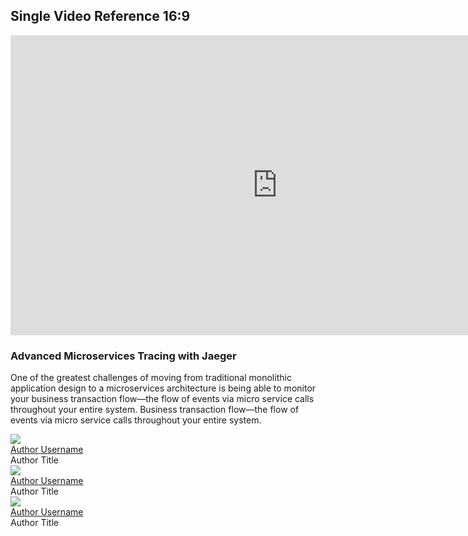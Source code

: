 ## Single Video Reference 16:9
<div class="assembly assembly-type-video_hero component rhd-m-video-background sixteen-by-nine">
  <div class="pf-l-grid rhd-c-video">
    <div class="rhd-c-video--wrapper">
      <div class="rhd-c-video--video-embed">
        <div class="video-embed-field-provider-youtube video-embed-field-responsive-video">
          <iframe allowfullscreen="allowfullscreen"
            src="https://www.youtube.com/embed/YQLOcjvbo9s?autoplay=0&amp;start=0&amp;rel=0&amp;enablejsapi=1"
            id="YQLOcjvbo9s0" data-sdiyt="true" width="854" height="480" frameborder="0"></iframe>
        </div>
      </div>
    </div>
    <div class="rhd-c-video--content">
      <div class="rhd-c-video--content-wrapper">
        <h3>Advanced Microservices Tracing with Jaeger</h3>
        <p>One of the greatest challenges of moving from traditional monolithic application design to a microservices
          architecture is being able to monitor your business transaction flow—the flow of events via micro service
          calls throughout your entire system. Business transaction flow—the flow of events via micro service calls
          throughout your entire system.</p>
        <div class="rhd-c-video--presenters">
          <!-- Start of Author tile -->
          <div class="rhd-c-author--tile">
            <span class="rhd-c-author--tile-hero">
              <img src="{{site.baseurl}}/assets/uploads/rhd-default-user-visual.svg" />
            </span>
            <div class="rhd-c-author--tile-info">
              <div class="rhd-c-author--tile-name">
                <a href="#">Author Username</a>
              </div>
              <div class="rhd-c-author--tile-title">Author Title</div>
            </div>
          </div>
          <!-- End of Author tile -->
          <!-- Start of Author tile -->
          <div class="rhd-c-author--tile">
            <span class="rhd-c-author--tile-hero">
              <img src="{{site.baseurl}}/assets/uploads/rhd-default-user-visual.svg" />
            </span>
            <div class="rhd-c-author--tile-info">
              <div class="rhd-c-author--tile-name">
                <a href="#">Author Username</a>
              </div>
              <div class="rhd-c-author--tile-title">Author Title</div>
            </div>
          </div>
          <!-- End of Author tile -->
          <!-- Start of Author tile -->
          <div class="rhd-c-author--tile">
            <span class="rhd-c-author--tile-hero">
              <img src="{{site.baseurl}}/assets/uploads/rhd-default-user-visual.svg" />
            </span>
            <div class="rhd-c-author--tile-info">
              <div class="rhd-c-author--tile-name">
                <a href="#">Author Username</a>
              </div>
              <div class="rhd-c-author--tile-title">Author Title</div>
            </div>
          </div>
          <!-- End of Author tile -->
        </div>
      </div>
    </div>
  </div>
</div>
